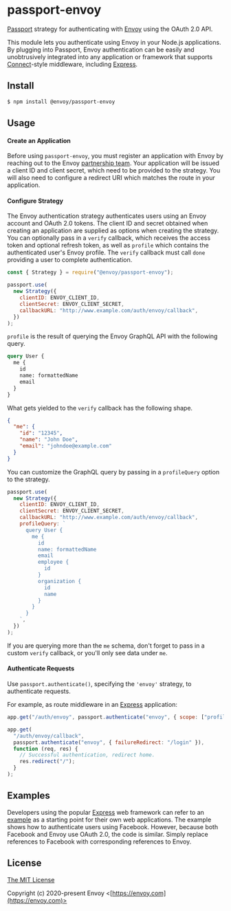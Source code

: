# passport-envoy

[Passport](http://passportjs.org/) strategy for authenticating with
[Envoy](https://envoy.com/) using the OAuth 2.0 API.

This module lets you authenticate using Envoy in your Node.js applications. By plugging
into Passport, Envoy authentication can be easily and unobtrusively integrated into any
application or framework that supports [Connect](http://www.senchalabs.org/connect/)-style
middleware, including [Express](http://expressjs.com/).

## Install

```bash
$ npm install @envoy/passport-envoy
```

## Usage

#### Create an Application

Before using `passport-envoy`, you must register an application with Envoy by reaching out
to the Envoy [partnership team](mailto:partners@envoy.com). Your application will be
issued a client ID and client secret, which need to be provided to the strategy. You will
also need to configure a redirect URI which matches the route in your application.

#### Configure Strategy

The Envoy authentication strategy authenticates users using an Envoy account and OAuth 2.0
tokens. The client ID and secret obtained when creating an application are supplied as
options when creating the strategy. You can optionally pass in a `verify` callback, which
receives the access token and optional refresh token, as well as `profile` which contains
the authenticated user's Envoy profile. The `verify` callback must call `done` providing a
user to complete authentication.

```javascript
const { Strategy } = require("@envoy/passport-envoy");

passport.use(
  new Strategy({
    clientID: ENVOY_CLIENT_ID,
    clientSecret: ENVOY_CLIENT_SECRET,
    callbackURL: "http://www.example.com/auth/envoy/callback",
  })
);
```

`profile` is the result of querying the Envoy GraphQL API with the following query.

```graphql
query User {
  me {
    id
    name: formattedName
    email
  }
}
```

What gets yielded to the `verify` callback has the following shape.

```json
{
  "me": {
    "id": "12345",
    "name": "John Doe",
    "email": "johndoe@example.com"
  }
}
```

You can customize the GraphQL query by passing in a `profileQuery` option to the strategy.

```javascript
passport.use(
  new Strategy({
    clientID: ENVOY_CLIENT_ID,
    clientSecret: ENVOY_CLIENT_SECRET,
    callbackURL: "http://www.example.com/auth/envoy/callback",
    profileQuery: `
      query User {
        me {
          id
          name: formattedName
          email
          employee {
            id
          }
          organization {
            id
            name
          }
        }
      }
    `,
  })
);
```

If you are querying more than the `me` schema, don't forget to pass in a custom `verify`
callback, or you'll only see data under `me`.

#### Authenticate Requests

Use `passport.authenticate()`, specifying the `'envoy'` strategy, to authenticate requests.

For example, as route middleware in an [Express](http://expressjs.com/) application:

```javascript
app.get("/auth/envoy", passport.authenticate("envoy", { scope: ["profile"] }));

app.get(
  "/auth/envoy/callback",
  passport.authenticate("envoy", { failureRedirect: "/login" }),
  function (req, res) {
    // Successful authentication, redirect home.
    res.redirect("/");
  }
);
```

## Examples

Developers using the popular [Express](http://expressjs.com/) web framework can refer to
an [example](https://github.com/passport/express-4.x-facebook-example) as a starting point
for their own web applications. The example shows how to authenticate users using
Facebook. However, because both Facebook and Envoy use OAuth 2.0, the code is similar.
Simply replace references to Facebook with corresponding references to Envoy.

## License

[The MIT License](http://opensource.org/licenses/MIT)

Copyright (c) 2020-present Envoy <[https://envoy.com](https://envoy.com)>
